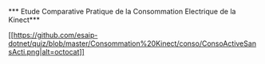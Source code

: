 *** Etude Comparative Pratique de la Consommation Electrique de la Kinect***

[[https://github.com/esaip-dotnet/quiz/blob/master/Consommation%20Kinect/conso/ConsoActiveSansActi.png|alt=octocat]]